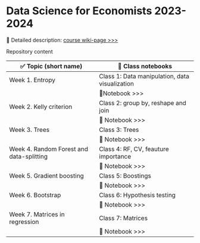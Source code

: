 # Data Science for Economists 2023-2024 
🔗 Detailed description: [course wiki-page >>>](http://wiki.cs.hse.ru/Dse_2023-24)

Repository content

| ✅  Topic (short name)|  📝  Class notebooks |
|--------|--------|
|  Week 1. Entropy |   Class 1: Data manipulation, data visualization |
|   |   🔗Notebook >>> |
|  Week 2. Kelly criterion |   Class 2: group by, reshape and join|
|   |   🔗 Notebook >>> |
|  Week 3. Trees |   Class 3: Trees|
|   |   🔗 Notebook >>> |
|  Week 4. Random Forest and data-splitting |   Class 4: RF, CV, feauture importance|
|   |   🔗 Notebook >>> |
|  Week 5. Gradient boosting |   Class 5: Boostings|
|   |   🔗 Notebook >>> |
|  Week 6. Bootstrap |   Class 6: Hypothesis testing|
|   |   🔗 Notebook >>> |
|  Week 7.  Matrices in regression |   Class 7: Matrices|
|   | 🔗 Notebook >>>   |
